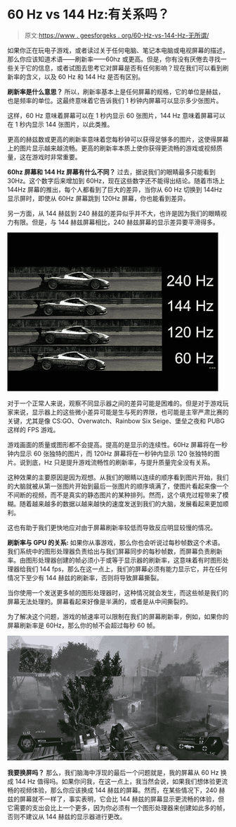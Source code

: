 # 60 Hz vs 144 Hz:有关系吗？

> 原文:[https://www . geesforgeks . org/60-Hz-vs-144-Hz-无所谓/](https://www.geeksforgeeks.org/60-hz-vs-144-hz-does-it-matter/)

如果你正在玩电子游戏，或者读过关于任何电脑、笔记本电脑或电视屏幕的描述，那么你应该知道术语——刷新率——60hz 或更高。但是，你有没有厌倦去寻找一些关于它的信息，或者试图去思考它对屏幕是否有任何影响？现在我们可以看到刷新率的含义，以及 60 Hz 和 144 Hz 是否有区别。

**刷新率是什么意思？**
所以，刷新率基本上是任何屏幕的规格，它的单位是赫兹，也是频率的单位。这最终意味着它告诉我们 1 秒钟内屏幕可以显示多少张图片。

这样，60 Hz 意味着屏幕可以在 1 秒内显示 60 张图片，144 Hz 意味着屏幕可以在 1 秒内显示 144 张图片，以此类推。

更高的赫兹数或更高的刷新率意味着您每秒钟可以获得足够多的图片，这使得屏幕上的图片显示越来越流畅。更高的刷新率本质上使你获得更流畅的游戏或视频质量，这在游戏时非常重要。

**60hz 屏幕和 144 Hz 屏幕有什么不同？**
过去，据说我们的眼睛最多只能看到 30Hz。这个数字后来增加到 60Hz，现在这些数字还不能得出结论。随着市场上 144Hz 屏幕的推出，每个人都看到了巨大的差异，当你从 60 Hz 切换到 144Hz 显示屏时，即使从 60Hz 屏幕跳到 120Hz 屏幕，你也能看到差异。

另一方面，从 144 赫兹到 240 赫兹的差异似乎并不大，也许是因为我们的眼睛视力有限。但是，与 144 赫兹屏幕相比，240 赫兹屏幕的显示差异要平滑得多。

![](img/29e5346eba11b81e9d1d1eef96539f87.png)

对于一个正常人来说，观察不同显示器之间的差异可能是困难的。但是对于游戏玩家来说，显示器上的这些微小差异可能是生与死的界限，也可能是主宰严肃比赛的关键，尤其是像 CS:GO、Overwatch、Rainbow Six Seige、堡垒之夜和 PUBG 这样的 FPS 游戏。

游戏画面的质量或图形都不会提高。提高的是显示的连续性。60Hz 屏幕将在一秒钟内显示 60 张独特的图片，而 120Hz 屏幕将在一秒钟内显示 120 张独特的图片。说到底，Hz 只是提升游戏流畅性的刷新率，与提升质量完全没有关系。

这种效果的主要原因是因为观想。从我们的眼睛以连续的顺序看到图片开始，我们的大脑就被从第一张图片开始到最后一张图片的顺序填满了，使图片看起来像一个不间断的视频，而不是真实的静态图片的某种排列。然而，这个填充过程带来了模糊。随着越来越多的数据以越来越快的速度发送到我们的大脑，发展看起来更加顺利。

这也有助于我们更快地应对由于屏幕刷新率较低而导致反应明显较慢的情况。

**刷新率与 GPU 的关系:**
如果你从事游戏，那么你也会听说过每秒帧数这个术语。我们系统中的图形处理器负责给出与我们屏幕同步的每秒帧数，而屏幕负责刷新率。由图形处理器创建的帧必须小于或等于显示器的刷新率，这意味着有时图形处理器给我们 144 fps，那么在这一点上，我们的屏幕必须有能力显示它，并在任何情况下至少有 144 赫兹的刷新率，否则将导致屏幕撕裂。

当你使用一个发送更多帧的图形处理器时，这种情况就会发生，而这些帧是我们的屏幕无法处理的。屏幕看起来好像是半满的，或者是从中间撕裂的。

为了解决这个问题，游戏的帧速率可以限制在我们的屏幕刷新率，例如，如果你的屏幕刷新率是 60Hz，那么你的帧不会超过每秒 60 帧。

![](img/070daada91cf8cee800da5b50209b24a.png)

**我要换屏吗？**
那么，我们脑海中浮现的最后一个问题就是，我的屏幕从 60 Hz 换成 144 Hz 值得吗。如果你问我，在这一点上，我当然会说，如果我们想体验更流畅的视频体验，那么你应该换成 144 赫兹的屏幕。然而，在某些情况下，240 赫兹的屏幕就不一样了，事实表明，它会比 144 赫兹的屏幕显示更流畅的体验，但它需要的支出会比上一个更多，因为你必须有一个图形处理器来创建如此多的帧，否则不建议从 144 赫兹的显示器进行更改。